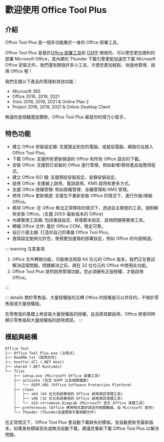 # 歡迎使用 Office Tool Plus

## 介紹

Office Tool Plus 是一個多功能集於一身的 Office 部署工具。

Office Tool Plus 是基於[Office 部署工具](https://aka.ms/ODT)和 [OSPP](https://docs.microsoft.com/en-us/DeployOffice/vlactivation/tools-to-manage-volume-activation-of-office) 開發的，可以使您更加便利的部署 Microsoft Office，其內建的 Thunder 下載引擎更能加速您下載 Microsoft Office 安裝文件。我們還有開發許多小工具，方便您更加輕鬆、快速地管理、啟用 Office 喔！

我們支援以下產品的管理和其他功能：

- Microsoft 365
- Office 2016, 2019, 2021
- Visio 2016, 2019, 2021 & Online Plan 2
- Project 2016, 2019, 2021 & Online Desktop Client

無論你是個體還是團隊，Office Tool Plus 都是你的得力小幫手。

## 特色功能

- 建立 Office 安裝設定檔: 支援匯出到您的電腦，或是從電腦、網路位址匯入 Office Tool Plus。
- 下載 Office: 支援所有更新頻道的 Office 和所有 Office 語言的下載。
- 安裝 Office: 支援對已安裝的 Office 進行管理，例如新增/移除產品或應用程式。
- 建立 Office ISO 檔: 支援預設安裝設定、安靜安裝設定。
- 啟用 Office: 支援線上啟用、電話啟用、KMS 啟用和更多方式。
- 支援 Office 授權管理: 例如授權管理、金鑰管理和 KMS 管理。
- 修改 Office 更新頻道: 支援在不重新安裝 Office 的情況下，進行升級/降級 Office。
- 移除 Office: 在 Office 無法正常移除的情況下，透過自主開發的工具，強制解除安裝 Office。(支援 2003-最新版本的 Office)
- 內建實用工具箱: 包括重設設定、修復範本設定、啟用問題等實用工具。
- 轉檔 Office 文件: 基於 Office COM，穩定可靠。
- 自訂介面主題: 打造你自己的專屬 Office Tool Plus。
- 進階設定能夠允許您，使用更加進階的部署設定，例如 Office 的內部頻道。

::: warning 注意事項

1. Office 文件轉換功能，可能無法相容 64 位元的 Office 版本。我們正在嘗試解決這個問題。問題解決之前，請在 32 位位元的 Office 中使用此功能。
2. Office Tool Plus 提供啟用管理功能，您必須擁有正版授權，才能啟用 Office。

:::

::: details 關於零售版、大量授權版的互轉
Office 的授權是可以共存的，不限於零售版或大量授權版。

在零售版的基礎上再安裝大量授權版的授權，並且將其都啟用，Office 將會同時顯示零售版和大量授權版的啟用資訊。
:::

## 模組與結構

``` txt
Office Tool
├── Office Tool Plus.exe (主程式)
├── ReadMe.txt (說明文件)
├── hostfxr.dll (.NET Host)
├── shared (.NET Runtimes)
└── files
    ├── setup.exe (Microsoft Office 部署工具)
    ├── activate (包含 OSPP 以及相關檔案)
    │   └── OSPP.VBS (Office Software Protection Platform)
    ├── clean
    │   ├── x64 (64 位元系統專用的 Office 啟用資訊清理工具)
    │   ├── x86 (32 位元系統專用的 Office 啟用資訊清理工具)
    │   └── o15-ctrremove.diagcab (Microsoft 官方 Office 清理工具)
    ├── preferences (Office 應用程式喜好設定的相關數據，由 Microsoft 提供)
    └── Thunder (Thunder加速開放平臺相關文件)
```

在正常情況下，Office Tool Plus 會自動下載缺失的模組，並自動更新至最新版本。如果某些模組丟失或無法自動下載，建議您重新下載 Office Tool Plus 以解決問題。
